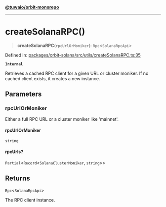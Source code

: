 [**@tuwaio/orbit-monorepo**](../../../README.md)

***

# createSolanaRPC()

> **createSolanaRPC**(`rpcUrlOrMoniker`): `Rpc`\<`SolanaRpcApi`\>

Defined in: [packages/orbit-solana/src/utils/createSolanaRPC.ts:35](https://github.com/TuwaIO/orbit/blob/0a547de510feac66ba5025ce9b417e851c46c108/packages/orbit-solana/src/utils/createSolanaRPC.ts#L35)

**`Internal`**

Retrieves a cached RPC client for a given URL or cluster moniker.
If no cached client exists, it creates a new instance.

## Parameters

### rpcUrlOrMoniker

Either a full RPC URL or a cluster moniker like 'mainnet'.

#### rpcUrlOrMoniker

`string`

#### rpcUrls?

`Partial`\<`Record`\<`SolanaClusterMoniker`, `string`\>\>

## Returns

`Rpc`\<`SolanaRpcApi`\>

The RPC client instance.
